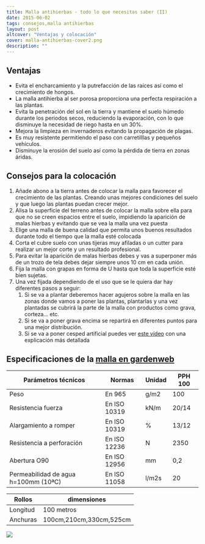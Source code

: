```yaml
---
title: Malla antihierbas - todo lo que necesitas saber (II)
date: 2015-06-02
tags: consejos,malla antihierbas
layout: post
altcover: "Ventajas y colocación"
cover: malla-antihierbas-cover2.png
description: ""
---
```


## Ventajas


-	Evita el encharcamiento y la putrefacción de las raíces así como el crecimiento de hongos.
-	La malla antihierba al ser porosa proporciona una perfecta respiración a las plantas.
-	Evita la penetración del sol en la tierra y mantiene el suelo húmedo durante los periodos secos, reduciendo la evaporación, con lo que disminuye la necesidad de riego hasta en un 30%.
-	Mejora la limpieza en invernaderos evitando la propagación de plagas.
-	Es muy resistente permitiendo el paso con carretilllas y pequeños vehículos.
-	Disminuye la erosión del suelo así como la pérdida de tierra en zonas áridas.

## Consejos para la colocación


1.	Añade abono a la tierra antes de colocar la malla para favorecer el crecimiento de las plantas. Creando unas mejores condiciones del suelo y que luego las plantas puedan crecer mejor.
2.	Alisa la superficie del terreno antes de colocar la malla sobre ella para que no se creen espacios entre el suelo, impidiendo la aparición de malas hierbas y evitando que se vea la malla una vez puesta
3.	Elige una malla de buena calidad que permita unos buenos resultados durante todo el tiempo que la malla esté colocada
4.	Corta el cubre suelo con unas tijeras muy afiladas o un cutter para realizar un mejor corte y un resultado profesional.
5.	Para evitar la aparición de malas hierbas debes y vas a superponer más de un trozo de tela debes dejar siempre unos 10 cm en cada unión.
6.	Fija la malla con grapas en forma de U hasta que toda la superficie esté bien sujetas.
7.	Una vez fijada dependiendo de el uso que se le quiera dar hay diferentes pasos a seguir:
	1.	Si se va a plantar deberemos hacer agujeros sobre la malla en las zonas donde vamos a poner las plantas, plantarlas y una vez plantadas se cubrirá la parte de la malla con productos como grava, corteza... etc.
	2.	Si se va a poner grava encima se repartirá en diferentes puntos para una mejor distribución.
	3.	Si se va a poner cesped artificial puedes ver [este vídeo](http://www.youtube.com/watch?v=iK5ncHhOrlE) con una explicación más detallada

## Especificaciones de la [malla en gardenweb](http://www.gardenweb.es/FichaArticulo.aspx?IDArticulo=5133)

|Parámetros técnicos | Normas    | Unidad | PPH 100 |
| ------------------ | --------- | ------ | ------- |
| Peso               | En 965    | g/m2   | 100     |
| Resistencia fuerza | En ISO 10319 | kN/m | 20/14 |
| Alargamiento a romper | En ISO 10319 | %   |13/12 |
| Resistencia a perforación | En ISO 12236| N  |2350|
|Abertura O90| En ISO 12956 | mm | 0,2|
|Permeabilidad de agua h=100mm (10ªC) |En ISO 11058| l/m2s|20|

|Rollos | dimensiones|
|-------|-------------|
|Longitud|100 metros|
|Anchuras|100cm,210cm,330cm,525cm|

<a href="http://http://www.gardenweb.es/FichaArticulo.aspx?IDArticulo=5133">
  <img src="/images/malla-muestra.jpg" />
</a>


